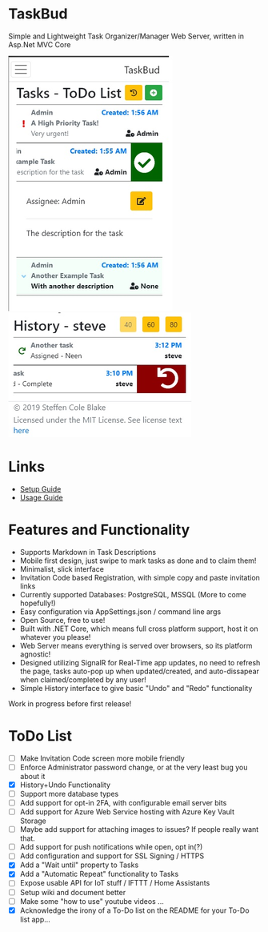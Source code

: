 # TaskBud
Simple and  Lightweight Task Organizer/Manager Web Server, written in Asp.Net MVC Core

<img src="Resources/IndexPage.jpg"> <img src="Resources/HistoryPage.jpg">

# Links
* [Setup Guide](https://github.com/SteffenBlake/TaskBud/wiki/Setup-Guide)
* [Usage Guide](https://github.com/SteffenBlake/TaskBud/wiki/Usage-Guide)

# Features and Functionality

* Supports Markdown in Task Descriptions
* Mobile first design, just swipe to mark tasks as done and to claim them!
* Minimalist, slick interface
* Invitation Code based Registration, with simple copy and paste invitation links
* Currently supported Databases: PostgreSQL, MSSQL (More to come hopefully!)
* Easy configuration via AppSettings.json / command line args
* Open Source, free to use!
* Built with .NET Core, which means full cross platform support, host it on whatever you please!
* Web Server means everything is served over browsers, so its platform agnostic!
* Designed utilizing SignalR for Real-Time app updates, no need to refresh the page, tasks auto-pop up when updated/created, and auto-dissapear when claimed/completed by any user!
* Simple History interface to give basic "Undo" and "Redo" functionality

Work in progress before first release!



# ToDo List
- [ ] Make Invitation Code screen more mobile friendly
- [ ] Enforce Administrator password change, or at the very least bug you about it
- [x] History+Undo Functionality
- [ ] Support more database types
- [ ] Add support for opt-in 2FA, with configurable email server bits
- [ ] Add support for Azure Web Service hosting with Azure Key Vault Storage
- [ ] Maybe add support for attaching images to issues? If people really want that.
- [ ] Add support for push notifications while open, opt in(?)
- [ ] Add configuration and support for SSL Signing / HTTPS
- [x] Add a "Wait until" property to Tasks
- [x] Add a "Automatic Repeat" functionality to Tasks
- [ ] Expose usable API for IoT stuff / IFTTT / Home Assistants
- [ ] Setup wiki and document better
- [ ] Make some "how to use" youtube videos
...
- [x] Acknowledge the irony of a To-Do list on the README for your To-Do list app...
